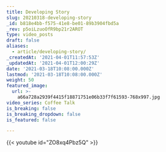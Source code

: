 ```yaml
---
title: Developing Story
slug: 20210318-developing-story
_id: b818e4bb-f575-41e8-be01-89b3904fbd5a
_rev: p5oiLzuoOfR9bp21r2AROT
type: video_posts
draft: false
aliases:
  - article/developing-story/
_createdAt: '2021-04-01T11:57:53Z'
_updatedAt: '2021-04-01T12:00:29Z'
date: '2021-03-18T10:08:00.000Z'
lastmod: '2021-03-18T10:08:00.000Z'
weight: 50
featured_image:
  url: >-
    a66a728a2939f4415f18871751e06b33f7f61593-768x997.jpg
video_series: Coffee Talk
is_breaking: false
is_breaking_dropdown: false
is_featured: false

---
```

{{< youtube id="ZO8xq4Pbz5Q" >}}